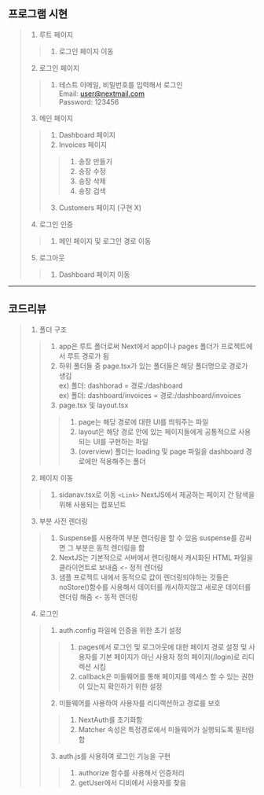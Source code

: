 ## 프로그램 시현
> 1. 루트 페이지
>> 1. 로그인 페이지 이동
> 2. 로그인 페이지
>> 1. 테스트 이메일, 비밀번호를 입력해서 로그인 <br/>
>> Email: user@nextmail.com<br/>
>> Password: 123456
> 3. 메인 페이지
>> 1. Dashboard 페이지
>> 2. Invoices 페이지
>>> 1. 송장 만들기
>>> 2. 송장 수정
>>> 3. 송장 삭제
>>> 4. 송장 검색
>> 3. Customers 페이지 (구현 X)
> 4. 로그인 인증
>> 1. 메인 페이지 및 로그인 경로 이동
> 5. 로그아웃
>> 1. Dashboard 페이지 이동
---
## 코드리뷰
> 1. 폴더 구조
>> 1. app은 루트 폴더로써 Next에서 app이나 pages 폴더가 프로젝트에서 루트 경로가 됨
>> 2. 하위 폴더들 중 page.tsx가 있는 폴더들은 해당 폴더명으로 경로가 생김 <br />
>> ex) 폴더: dashborad = 경로:/dashboard <br />
>> ex) 폴더: dashboard/invoices = 경로:/dashboard/invoices
>> 3. page.tsx 및 layout.tsx
>>> 1. page는 해당 경로에 대한 UI를 띄워주는 파일
>>> 2. layout은 해당 경로 안에 있는 페이지들에게 공통적으로 사용되는 UI를 구현하는 파일
>>> 3. (overview) 폴더는 loading 및 page 파일을 dashboard 경로에만 적용해주는 폴더
> 2. 페이지 이동
>> 1. sidanav.tsx로 이동 `<Link>` NextJS에서 제공하는 페이지 간 탐색을 위해 사용되는 컴포넌트
> 3. 부분 사전 렌더링
>> 1. Suspense를 사용하여 부분 렌더링을 할 수 있음 suspense를 감싸면 그 부분은 동적 렌더링을 함
>> 2. NextJS는 기본적으로 서버에서 렌더링해서 캐시화된 HTML 파일을 클라이언트로 보내줌 <- 정적 렌더링
>> 3. 샘플 프로젝트 내에서 동적으로 값이 렌더링되야하는 것들은 noStore()함수를 사용해서 데이터를 캐시하지않고 새로운 데이터를 렌더링 해줌 <- 동적 렌더링
> 4. 로그인
>> 1. auth.config 파일에 인증을 위한 초기 설정
>>> 1. pages에서 로그인 및 로그아웃에 대한 페이지 경로 설정 및 사용자를 기본 페이지가 아닌 사용자 정의 페이지(/login)로 리디렉션 시킴
>>> 2. callback은 미들웨어를 통해 페이지를 엑세스 할 수 있는 권한이 있는지 확인하기 위한 설정
>> 2. 미들웨어를 사용하여 사용자를 리디렉션하고 경로를 보호
>>> 1. NextAuth를 초기화함
>>> 2. Matcher 속성은 특정경로에서 미들웨어가 실행되도록 필터링 함
>> 3. auth.js를 사용하여 로그인 기능을 구현
>>> 1. authorize 함수를 사용해서 인증처리
>>> 2. getUser에서 디비에서 사용자를 찾음